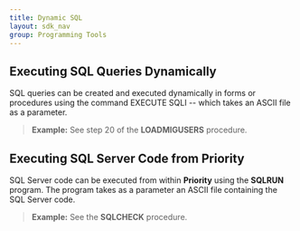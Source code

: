 ```yaml
---
title: Dynamic SQL
layout: sdk_nav
group: Programming Tools
---
```


## Executing SQL Queries Dynamically 

SQL queries can be created and executed dynamically in forms or
procedures using the command EXECUTE SQLI -- which takes an ASCII file
as a parameter.

> **Example:** See step 20 of the **LOADMIGUSERS** procedure.

## Executing SQL Server Code from Priority 

SQL Server code can be executed from within **Priority** using
the **SQLRUN** program. The program takes as a parameter an ASCII file
containing the SQL Server code.

> **Example:** See the **SQLCHECK** procedure.

